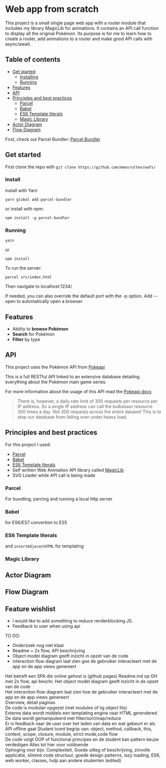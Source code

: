 # Web app from scratch

This project is a small single page web app with a router module that includes my library MagicLib for animations. It contains an API call function to display all the original Pokémon. 
Its purpose is for me to learn how to create a router, add animations to a router and make good API calls with async/await.

## Table of contents
- [Get started](#get-started)
	- [Installing](#install)
	- [Running](#running)
- [Features](#features)
- [API](#api)
- [Principles and best practices](#principles-and-best-practices)
	- [Parcel](#parcel)
	- [Babel](#babel)
	- [ES6 Template literals](#es6-template-literals)
	- [Magic Library](#magic-library)
- [Actor Diagram](#actor-diagram)
- [Flow Diagram](#flow-diagram)

First, check out Parcel Bundler:
[Parcel Bundler](https://github.com/parcel-bundler/parcel)

## Get started
First clone the repo with `git clone https://github.com/meesrutten/wafs/`
### Install
install with Yarn
```
yarn global add parcel-bundler
```
or install with npm:
```
npm install -g parcel-bundler
```

### Running
```
yarn
```

or 

```
npm install
```

To run the server:
```
parcel src/index.html
```
Then navigate to localhost:1234/

If needed, you can also override the default port with the -p option. Add --open to automatically open a browser.

## Features
- Ability to **browse Pokémon**
- **Search** for Pokémon
- **Filter** by type

## API
This project uses the Pokémon API from [Pokeapi](https://pokeapi.co/)

This is a full RESTful API linked to an extensive database detailing everything about the Pokémon main game series.

For more information about the usage of this API read the
[Pokeapi docs](https://pokeapi.co/docsv2/)

> There is, however, a daily rate limit of 300 requests per resource per IP address. So a single IP address can call the bulbasaur resource 300 times a day. Not 300 requests across the entire dataset! This is to stop our database from falling over under heavy load.

## Principles and best practices
For this project I used:
- [Parcel](https://parceljs.org/)
- [Babel](https://babeljs.io/)
- [ES6 Template literals](https://developer.mozilla.org/en-US/docs/Web/JavaScript/Reference/Template_literals) 
- Self written Web Animation API library called [MagicLib](https://github.com/meesrutten/MagicLib/)
- SVG Loader while API call is being made

### Parcel
For bundling, parcing and running a local http server

### Babel
for ES6/ES7 convertion to ES5

### ES6 Template literals
and `insertAdjacentHTML` for templating

### Magic Library

## Actor Diagram
## Flow Diagram

## Feature wishlist
- I would like to add something to reduce renderblocking JS. 
- Feedback to user when using api

TO DO:

- Onderzoek nog niet klaar
- Readme + 2x flow, API beschrijving
- Object model diagram geeft inzicht in opzet van de code
- interaction flow diagram laat zien goe de gebruiker interacteert met de app en de app views genereert


Het betreft een SPA die online gehost is (github pages)
Readme.md op GH met 2x flow, api beschr.    Het object model diagram geeft inzicht in de opzet van de code    
Het interaction flow diagram laat zien hoe de gebruiker interacteert met de app en de app views genereert    
Overview, detail paginas    
De code is modulair opgezet (met modules of iig object lits)    
Externe data wordt middels een templating engine naar HTML gerendered    
De data wordt gemanipuleerd met filter/sort/map/reduce    
Er is feedback naar de user over het laden van data en wat gebeurt er als API offline gaat    Student toont begrip van: object, method, callback, this, context, scope, closure, module, strict mode,code flow    
De code volgt OOP of functional principes en de student kan pattern keuze verdedigen        Alles tot hier  voor voldoende    
Ophoging voor bijv. Complexiteit, Goede uitleg of beschrijving, zinvolle applicatie, slimme code structuur, goede design patterns, lazy loading, ES6, web worker, classes, hulp aan andere studenten (edited)